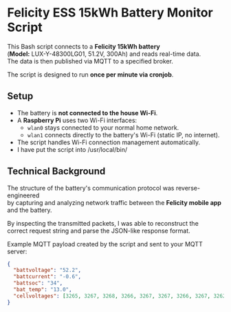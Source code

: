 # Felicity ESS 15kWh Battery Monitor Script

This Bash script connects to a **Felicity 15kWh battery**  
(**Model:** LUX-Y-48300LG01, 51.2V, 300Ah) and reads real-time data.  
The data is then published via MQTT to a specified broker.

The script is designed to run **once per minute via cronjob**.

## Setup

- The battery is **not connected to the house Wi-Fi**.
- A **Raspberry Pi** uses two Wi-Fi interfaces:
  - `wlan0` stays connected to your normal home network.
  - `wlan1` connects directly to the battery's Wi-Fi (static IP, no internet).
- The script handles Wi-Fi connection management automatically.
- I have put the script into /usr/local/bin/

## Technical Background

The structure of the battery's communication protocol was reverse-engineered  
by capturing and analyzing network traffic between the **Felicity mobile app** and the battery.

By inspecting the transmitted packets, I was able to reconstruct the  
correct request string and parse the JSON-like response format.

Example MQTT payload created by the script and sent to your MQTT server:

```json
{
  "battvoltage": "52.2",
  "battcurrent": "-0.6",
  "battsoc": "34",
  "bat_temp": "13.0",
  "cellvoltages": [3265, 3267, 3268, 3266, 3267, 3267, 3266, 3267, 3262, 3262, 3262, 3262, 3262, 3263, 3263, 3263]
}
